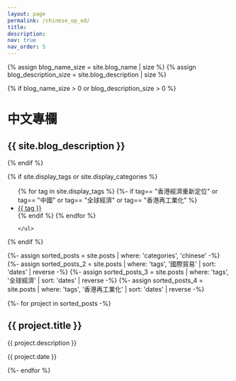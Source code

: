 ```yaml
---
layout: page
permalink: /chinese_op_ed/
title:
description: 
nav: true
nav_order: 5
---
```


<div class="post">

  {% assign blog_name_size = site.blog_name | size %}
  {% assign blog_description_size = site.blog_description | size %}

  {% if blog_name_size > 0 or blog_description_size > 0 %}
  <div class="header-bar">
    <h1>中文專欄</h1>
    <h2>{{ site.blog_description }}</h2>
  </div>
  {% endif %}

  {% if site.display_tags or site.display_categories %}
  <div class="tag-category-list">
    <ul class="p-0 m-0">
      {% for tag in site.display_tags %}
        <!-- Filter out English ones  -->
        {%- if tag== "香港經濟重新定位" or tag== "中國" or tag== "全球經濟" or tag== "香港再工業化"  %}
            <li>
                <!-- <i class="fas fa-hashtag fa-sm"></i>  -->
                <a href="{{ tag | slugify | prepend: '/blog/tag/' | relative_url }}">{{ tag }}</a>
            </li>
            <!-- {% unless forloop.last %}
                <p>&bull;</p>
            {% endunless %} -->
        {% endif %}
      {% endfor %}
      <!-- {% if site.display_categories.size > 0 and site.display_tags.size > 0 %}
        <p>&bull;</p>
      {% endif %} -->
      
    </ul>
  </div>
  {% endif %}

</div>


<!-- Display projects without categories -->
{%- assign sorted_posts = site.posts | where: 'categories', 'chinese' -%}
{%- assign sorted_posts_2 = site.posts | where: 'tags', '國際貿易' | sort: 'dates' | reverse -%}
{%- assign sorted_posts_3 = site.posts | where: 'tags', '全球經濟' | sort: 'dates' | reverse -%}
{%- assign sorted_posts_4 = site.posts | where: 'tags', '香港再工業化' | sort: 'dates' | reverse -%}
  
  

<div class="row row-cols-1 row-cols-md-3 g-4">
  {%- for project in sorted_posts -%}
    <div class="card-body">
      <div class="card h-100">
        <h2 class="card-title">{{ project.title }}</h2>
        <p class="card-text">{{ project.description }}</p>
        <p class="card-text">{{ project.date }}</p>
      </div>
    </div>
  {%- endfor %}
</div>
    

